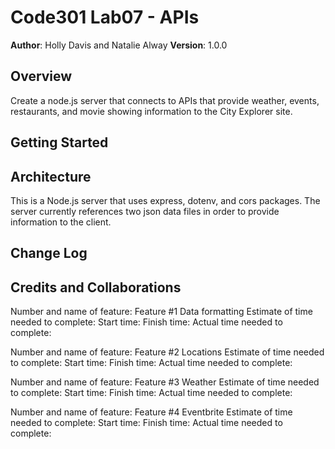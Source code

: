 # Code301 Lab07 - APIs

**Author**: Holly Davis and Natalie Alway
**Version**: 1.0.0
<!-- (increment the patch/fix version number if you make more commits past your first submission) -->

## Overview
Create a node.js server that connects to APIs that provide weather, events, restaurants, and movie showing information to the City Explorer site. 

<!-- Provide a high level overview of what this application is and why you are building it, beyond the fact that it's an assignment for this class. (i.e. What's your problem domain?) -->

## Getting Started
<!-- What are the steps that a user must take in order to build this app on their own machine and get it running? -->

## Architecture
<!-- Provide a detailed description of the application design. What technologies (languages, libraries, etc) you're using, and any other relevant design information. -->

This is a Node.js server that uses express, dotenv, and cors packages. The server currently references two json data files in order to provide information to the client. 

## Change Log

<!-- Use this area to document the iterative changes made to your application as each feature is successfully implemented. Use time stamps. Here's an examples:

01-01-2001 4:59pm - Application now has a fully-functional express server, with a GET route for the location resource.-->

## Credits and Collaborations
<!-- Give credit (and a link) to other people or resources that helped you build this application. -->

Number and name of feature: Feature #1 Data formatting
Estimate of time needed to complete: 
Start time: 
Finish time: 
Actual time needed to complete: 

Number and name of feature: Feature #2 Locations
Estimate of time needed to complete: 
Start time: 
Finish time: 
Actual time needed to complete: 


Number and name of feature: Feature #3 Weather
Estimate of time needed to complete: 
Start time: 
Finish time: 
Actual time needed to complete: 


Number and name of feature: Feature #4 Eventbrite
Estimate of time needed to complete: 
Start time: 
Finish time: 
Actual time needed to complete: 